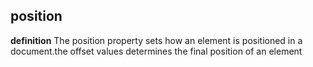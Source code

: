 ## position 
**definition**
The position property sets how an element is positioned in a document.the offset values determines the final position of an element
<!--stackedit_data:
eyJoaXN0b3J5IjpbMzYxNzU2OTUyLC0yMDg4NzQ2NjEyXX0=
-->